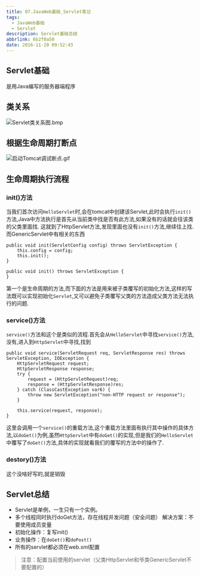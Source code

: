 ```yaml
---
title: 07.JavaWeb基础_Servlet笔记
tags:
  - JavaWeb基础
  - Servlet
description: Servlet基础总结
abbrlink: 6b2f0a50
date: 2016-11-20 09:52:43
---
```


## Servlet基础
是用Java编写的服务器端程序

## 类关系
![Servlet类关系图.bmp](https://ooo.0o0.ooo/2016/11/19/58306becf3784.bmp)

## 根据生命周期打断点

![启动Tomcat调试断点.gif](https://ooo.0o0.ooo/2016/11/19/5830713e6ac1a.gif)

## 生命周期执行流程

### init()方法
当我们首次访问`HelloServlet`时,会在tomcat中创建该Servlet,此时会执行`init()`方法,Java中方法执行是首先从当前类中找是否有此方法,如果没有的话就会往该类的父类里面找.
这就到了HttpServlet方法,发现里面也没有`init()`方法,继续往上找.
而GenericServlet中有相关的东西

	public void init(ServletConfig config) throws ServletException {
        this.config = config;
        this.init();
    }

    public void init() throws ServletException {
    }
第一个是生命周期的方法,而下面的方法是用来被子类覆写的初始化方法,这样的写法既可以实现初始化`Servlet`,又可以避免子类覆写父类的方法造成父类方法无法执行的问题.

### service()方法
`service()`方法和这个是类似的流程.首先会从`HelloServlet`中寻找`service()`方法,没有,进入到`HttpServlet`中寻找,找到

	public void service(ServletRequest req, ServletResponse res) throws ServletException, IOException {
        HttpServletRequest request;
        HttpServletResponse response;
        try {
            request = (HttpServletRequest)req;
            response = (HttpServletResponse)res;
        } catch (ClassCastException var6) {
            throw new ServletException("non-HTTP request or response");
        }

        this.service(request, response);
    }
这里会调用一个`service()`的重载方法,这个重载方法里面有执行其中操作的具体方法,以`doGet()`为例,虽然`HttpServlet`中有`doGet()`的实现,但是我们的`HelloServlet`中覆写了`doGet()`方法,具体的实现就看我们的覆写的方法中的操作了.

### destory()方法
这个没啥好写的,就是销毁

## Servlet总结
- Servlet是单例，一生只有一个实例。
- 多个线程同时执行doGet方法，存在线程并发问题（安全问题）
解决方案：不要使用成员变量
- 初始化操作：复写init()
- 业务操作：在`doGet()`和`doPost()`
- 所有的servlet都必须在web.xml配置

>注意：配置当前使用的servlet（父类HttpServlet和爷类GenericServlet不要配置的）
